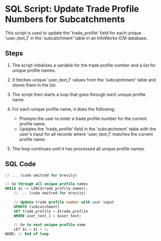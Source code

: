 # SQL Script: Update Trade Profile Numbers for Subcatchments

This script is used to update the 'trade_profile' field for each unique 'user_text_1' in the 'subcatchment' table in an InfoWorks ICM database.

## Steps

1. The script initializes a variable for the trade profile number and a list for unique profile names.

2. It fetches unique 'user_text_1' values from the 'subcatchment' table and stores them in the list.

3. The script then starts a loop that goes through each unique profile name.

4. For each unique profile name, it does the following:
   - Prompts the user to enter a trade profile number for the current profile name.
   - Updates the 'trade_profile' field in the 'subcatchment' table with the user's input for all records where 'user_text_1' matches the current profile name.

5. The loop continues until it has processed all unique profile names.

## SQL Code

```sql
// ... (code omitted for brevity)

// Go through all unique profile names
WHILE $i <= LEN($trade_profile_names);
    // ... (code omitted for brevity)
 
    // Update trade profile number with user input
    UPDATE [subcatchment]
    SET trade_profile = $trade_profile
    WHERE user_text_1 = $user_text;
 
    // Go to next unique profile name
    LET $i = $i + 1;
WEND; // End of loop